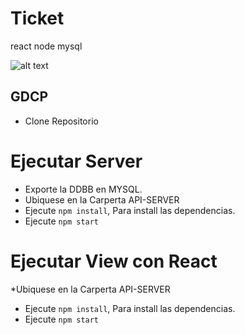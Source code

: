 # Ticket
react node mysql 

![alt text](https://avatars1.githubusercontent.com/u/22778784?s=60&v=4 "GUSTAVO CACHARUCO")

## GDCP
* Clone Repositorio
# Ejecutar Server

* Exporte la DDBB en MYSQL.
* Ubiquese en la Carperta API-SERVER
* Ejecute `npm install`, Para install las dependencias.
* Ejecute `npm start`

# Ejecutar View con React

*Ubiquese en la Carperta API-SERVER
* Ejecute `npm install`, Para install las dependencias.
* Ejecute `npm start`


